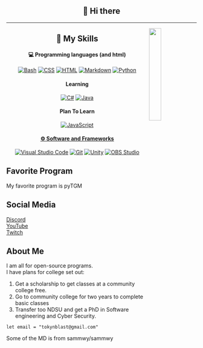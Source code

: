 <h2 align="center">👋 Hi there</h2>

<hr/>

<img align='right' src='' width='25%'>  



<h2 align="center">🌱 My Skills</h2>

<h4 align="center">💻 Programming languages (and html)</h4>

<p align="center">
<a href="https://github.com/TokynBlast?tab=repositories&q=&language=bash"><img alt="Bash" src="https://img.shields.io/badge/Bash-121011.svg?logo=gnu-bash&logoColor=white"></a>
<a href="https://github.com/TokynBlast?tab=repositories&q=&language=css"><img alt="CSS" src="https://img.shields.io/badge/CSS-1572B6.svg?logo=css3&logoColor=white"></a>
<a href="https://github.com/TokynBlast?tab=repositories&q=&language=html"><img alt="HTML" src="https://img.shields.io/badge/HTML-E34F26.svg?logo=html5&logoColor=white"></a>
<a href="https://github.com/TokynBlast?tab=repositories&q=&language=markdown"><img alt="Markdown" src="https://img.shields.io/badge/Markdown-000000.svg?logo=markdown&logoColor=white"></a>
<a href="https://github.com/TokynBlast?tab=repositories&q=&language=python"><img alt="Python" src="https://img.shields.io/badge/Python-14354C.svg?logo=python&logoColor=white"></a>
</p>

<h4 align="center">Learning</h4>

<p align="center">
<a href="https://github.com/TokynBlast?tab=repositories&q=&language=csharp"><img alt="C#" src="https://custom-icon-badges.demolab.com/badge/C%23-68217A.svg?logo=cs2&logoColor=white"></a>
<a href="https://github.com/TokynBlast?tab=repositories&q=&language=java"><img alt="Java" src="https://custom-icon-badges.demolab.com/badge/Java-007396.svg?logo=java&logoColor=white"></a>
</p>

<h4 align="center">Plan To Learn</h4>
<p align="center">
<a href="https://github.com/search?q=user%3ASammwyy1+language%3Ajavascript"><img alt="JavaScript" src="https://img.shields.io/badge/JavaScript-F7DF1E.svg?logo=javascript&logoColor=black">
</p>

<h4 align="center">⚙ Software and Frameworks</h4>

<p align="center">
<a href="#"><img alt="Visual Studio Code" src="https://img.shields.io/badge/Visual%20Studio%20Code-0078d7.svg?logo=visual-studio-code&logoColor=white"></a>
<a href="#"><img alt="Git" src="https://img.shields.io/badge/Git-F05033.svg?logo=git&logoColor=white"></a></a>
<a href="#"><img alt="Unity" src="https://img.shields.io/badge/Unity-000000.svg?logo=unity&logoColor=white"></a>
<a href="#"><img alt="OBS Studio" src="https://img.shields.io/badge/-OBS-302E31?logo=obs-studio&logoColor=white"></a>
</p>

## Favorite Program
My favorite program is pyTGM

## Social Media
[Discord](https://discord.gg/DBWHDpb5u2)<br>
[YouTube](https://youtube.com/@Tokyn-Blast)<br>
[Twitch](http://twitch.com/tokyn_blast)

## About Me
I am all for open-source programs.<br>
I have plans for college set out:<br>
1. Get a scholarship to get classes at a community college free.<br>
2. Go to community college for two years to complete basic classes<br>
3. Transfer too NDSU and get a PhD in Software engineering and Cyber Security.

```
let email = "tokynblast@gmail.com"
```
Some of the MD is from sammwy/sammwy
